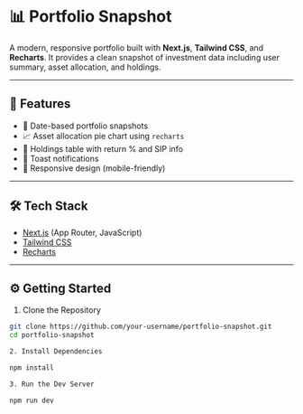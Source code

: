 # 📊 Portfolio Snapshot

A modern, responsive portfolio  built with **Next.js**, **Tailwind CSS**, and **Recharts**. It provides a clean snapshot of investment data including user summary, asset allocation, and holdings.

---

## 🚀 Features

- 📅 Date-based portfolio snapshots
- 📈 Asset allocation pie chart using `recharts`
- 💼 Holdings table with return % and SIP info
- 🔔 Toast notifications
- 📱 Responsive design (mobile-friendly)

---

## 🛠 Tech Stack

- [Next.js](https://nextjs.org/) (App Router, JavaScript)
- [Tailwind CSS](https://tailwindcss.com/)
- [Recharts](https://recharts.org/)

---

## ⚙️ Getting Started

1. Clone the Repository

```bash
git clone https://github.com/your-username/portfolio-snapshot.git
cd portfolio-snapshot

2. Install Dependencies

npm install

3. Run the Dev Server

npm run dev

